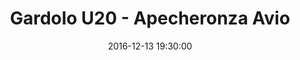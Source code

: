 ---
title: Gardolo U20 - Apecheronza Avio
date: 2016-12-13 19:30:00
squadra-a: Bc Gardolo U20
punteggio-a: 79
squadra-b: Apecheronza Avio
punteggio-b: 51
partite/squadra: promozione-16-17
luogo: Centro Sportivo Trento Nord
categoria: promozione
---